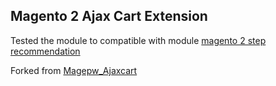 ## Magento 2 Ajax Cart Extension

Tested the module to compatible with module [magento 2 step recommendation](https://landofcoder.com/magento-2-product-recommendations-step.html/)

Forked from [Magepw_Ajaxcart](https://github.com/magepow/magento-2-ajax-cart)
